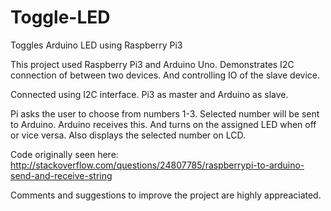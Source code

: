 # Toggle-LED
Toggles Arduino LED using Raspberry Pi3 

This project used Raspberry Pi3 and Arduino Uno.
Demonstrates I2C connection of between two devices.
And controlling IO of the slave device.

Connected using I2C interface.
Pi3 as master and Arduino as slave.

Pi asks the user to choose from numbers 1-3.
Selected number will be sent to Arduino.
Arduino receives this.
And turns on the assigned LED when off or vice versa.
Also displays the selected number on LCD.

Code originally seen here:
http://stackoverflow.com/questions/24807785/raspberrypi-to-arduino-send-and-receive-string

Comments and suggestions to improve the project are highly appreaciated.
